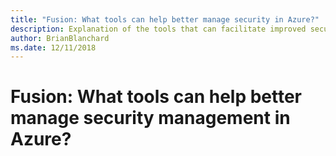 ```yaml
---
title: "Fusion: What tools can help better manage security in Azure?"
description: Explanation of the tools that can facilitate improved security management in Azure
author: BrianBlanchard
ms.date: 12/11/2018
---
```


# Fusion: What tools can help better manage security management in Azure?
